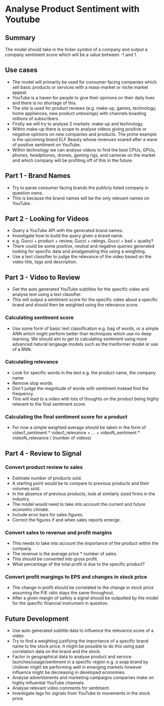 # Analyse Product Sentiment with Youtube

## Summary

The model should take in the ticker symbol of a company and output a company sentiment score which will be a value between -1 and 1.

## Use cases

* The model will primarily be used for consumer facing companies which sell basic products or services with a mass-market or niche market appeal. 
* YouTube is a haven for people to give their opinions on their daily lives and there is no shortage of this. 
* The site is used for product reviews (e.g. make-up, games, technology, home appliances, new product unboxings) with channels boasting millions of subscribers. 
* Firstly we will try to analyse 2 markets: make-up and technology. 
* Within make-up there is scope to analyse videos giving positive or negative opinions on new companies and products. The prime example is the upcoming brand ELF Beauty whose revenues soared after a wave of positive sentiment on YouTube. 
* Within technology we can analyse videos to find the best CPUs, GPUs, phones, headphones, drones, gaming rigs, and cameras on the market and which company will be profiting off of this in the future. 

## Part 1 - Brand Names

* Try to parse consumer facing brands the publicly listed company in question owns. 
* This is because the brand names will be the only relevant names on YouTube. 

## Part 2 - Looking for Videos

* Query a YouTube API with the generated brand names. 
* Investigate how to build the query given a brand name.
* e.g. Gucci + product + review, Gucci + ratings, Gucci + bad + quality? 
* There could be some positive, neutral and negative queries generated looking for specific data and amalgamating this using a weighting. 
* Use a text classifier to judge the relevance of the video based on the video title, tags and description. 

## Part 3 - Video to Review

* Get the auto generated YouTube subtitles for the specific video and analyse text using a text classifier. 
* This will output a sentiment score for the specific video about a specific brand and should then be weighted using the relevance score.

### Calculating sentiment score
* Use some form of basic text classification e.g. bag of words, or a simple ANN which might perform better than techniques which use no deep learning. We should aim to get to calculating sentiment using more advanced natural langauge models such as the tranformer model or use of a RNN. 

### Calculating relevance
* Look for specific words in the text e.g. the product name, the company name
* Remove stop words
* Don't judge the magnitude of words with sentiment instead find the frequency. 
* This will lead to a video with lots of thoughts on the product being highly relevant to the final sentiment score. 

### Calculating the final sentiment score for a product
* For now a simple weighted average should be taken in the form of video1_sentiment * video1_relevance + ... + videoN_sentiment * videoN_relevance  / (number of videos)

## Part 4 - Review to Signal

### Convert product review to sales
* Estimate number of products sold. 
* A starting point would be to compare to previous products and their volumes sold. 
* In the absence of previous products, look at similarly sized firms in the industry.
* The model would need to take into account the current and future economic climate. 
* Include error bars for sales figures. 
* Correct the figures if and when sales reports emerge. 

### Convert sales to revenue and profit margins
* This needs to take into account the importance of the product within the company. 
* The revenue is the average price * number of sales. 
* This should be converted into gross profit. 
* What percentage of the total profit is due to the specific product? 

### Convert profit margings to EPS and changes in stock price
* The change in profit should be correlated to the change in stock price assuming the P/E ratio stays the same throughout. 
* After a given margin of safety a signal should be outputted by the model for the specific financial instrument in question.

## Future Development

* Use auto generated subtitle data to influence the relevance score of a video.
* Try to find a weighting justifying the importance of a specific brand name to the stock price. It might be possible to do this using past correlation data on the brand and the stock. 
* Factor in geographical data to analyse product and service launches/usage/sentiment in a specific region e.g. a soap brand by Unilever might be performing well in emerging markets however influence might be decreasing in developed economies. 
* Analyse advertisments and marketing campaigns companies make on highly influential YouTube channels.
* Analyse relevant video comments for sentiment. 
* Investigate lags for signals from YouTube to movements in the stock price. 